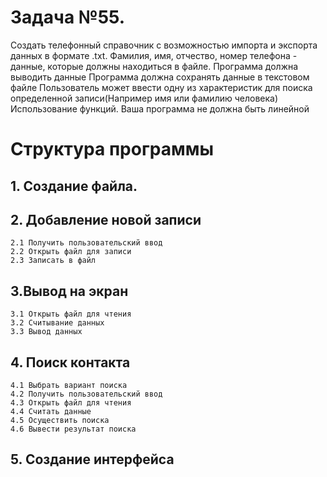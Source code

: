 # Задача №55. 
Создать телефонный справочник с возможностью импорта и экспорта данных в формате .txt. Фамилия, имя, отчество, номер телефона - данные, которые должны находиться в файле.
 Программа должна выводить данные
 Программа должна сохранять данные в текстовом файле
 Пользователь может ввести одну из характеристик для поиска 
 определенной записи(Например имя или фамилию человека)
 Использование функций. Ваша программа не должна быть линейной
# Структура программы
## 1. Создание файла.
## 2. Добавление новой записи
    2.1 Получить пользовательский ввод
    2.2 Открыть файл для записи
    2.3 Записать в файл
## 3.Вывод на экран
    3.1 Открыть файл для чтения
    3.2 Считывание данных
    3.3 Вывод данных
## 4. Поиск контакта
    4.1 Выбрать вариант поиска
    4.2 Получить пользовательский ввод
    4.3 Открыть файл для чтения
    4.4 Считать данные
    4.5 Осуществить поиска
    4.6 Вывести результат поиска
## 5. Создание интерфейса